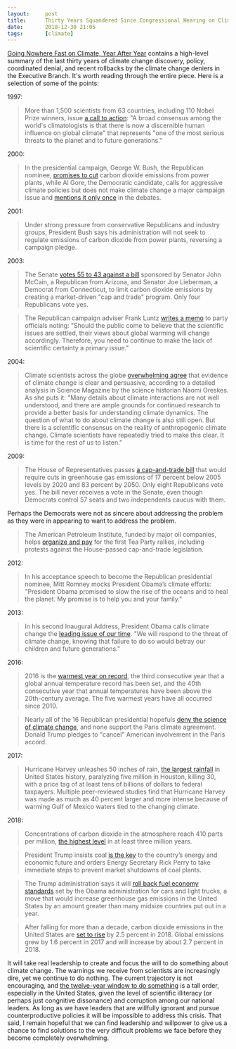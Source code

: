 ```yaml
---
layout:     post
title:      Thirty Years Squandered Since Congressional Hearing on Climate Change
date:       2018-12-30 21:05
tags:       [climate]
---
```


[Going Nowhere Fast on Climate, Year After
Year](https://www.nytimes.com/2018/12/29/opinion/climate-change-global-warming-history.html)
contains a high-level summary of the last thirty years of climate
change discovery, policy, coordinated denial, and recent rollbacks by
the climate change deniers in the Executive Branch. It's worth reading
through the entire piece. Here is a selection of some of the points:

1997:
> More than 1,500 scientists from 63 countries, including 110 Nobel
  Prize winners, issue [a call to
  action](https://www.ucsusa.org/global-warming/solutions/reduce-emissions/world-scientists-call-for.html#.W89l6mJKi3I):
  "A broad consensus among the world's climatologists is that there is
  now a discernible human influence on global climate" that represents
  "one of the most serious threats to the planet and to future
  generations."

2000:
> In the presidential campaign, George W. Bush, the Republican
  nominee, [promises to
  cut](https://www.nytimes.com/2000/11/13/world/2-weeks-starting-today-argue-fine-crucial-details-cutting-greenhouse-gas.html)
  carbon dioxide emissions from power plants, while Al Gore, the
  Democratic candidate, calls for aggressive climate policies but does
  not make climate change a major campaign issue and [mentions it only
  once](http://www.debates.org/?page=october-11-2000-debate-transcript)
  in the debates.

2001:
> Under strong pressure from conservative Republicans and industry
  groups, President Bush says his administration will not seek to
  regulate emissions of carbon dioxide from power plants, reversing a
  campaign pledge.

2003:
> The Senate [votes 55 to 43 against a
  bill](https://www.nytimes.com/2003/10/31/us/senate-defeats-climate-bill-but-proponents-see-silver-lining.html)
  sponsored by Senator John McCain, a Republican from Arizona, and
  Senator Joe Lieberman, a Democrat from Connecticut, to limit carbon
  dioxide emissions by creating a market-driven "cap and trade"
  program. Only four Republicans vote yes.

> The Republican campaign adviser Frank Luntz [writes a
  memo](https://www.nytimes.com/2003/03/02/us/a-call-for-softer-greener-language.html)
  to party officials noting: "Should the public come to believe that
  the scientific issues are settled, their views about global warming
  will change accordingly. Therefore, you need to continue to make the
  lack of scientific certainty a primary issue."

2004:
> Climate scientists across the globe [overwhelming
  agree](http://science.sciencemag.org/content/306/5702/1686) that
  evidence of climate change is clear and persuasive, according to a
  detailed analysis in Science Magazine by the science historian Naomi
  Oreskes. As she puts it: "Many details about climate interactions
  are not well understood, and there are ample grounds for continued
  research to provide a better basis for understanding climate
  dynamics. The question of what to do about climate change is also
  still open. But there is a scientific consensus on the reality of
  anthropogenic climate change. Climate scientists have repeatedly
  tried to make this clear. It is time for the rest of us to listen."

2009:
> The House of Representatives passes [a cap-and-trade
  bill](https://www.nytimes.com/2009/06/27/us/politics/27climate.html)
  that would require cuts in greenhouse gas emissions of 17 percent
  below 2005 levels by 2020 and 83 percent by 2050. Only eight
  Republicans vote yes. The bill never receives a vote in the Senate,
  even though Democrats control 57 seats and two independents caucus
  with them.

Perhaps the Democrats were not as sincere about addressing the problem
as they were in appearing to want to address the problem.

> The American Petroleum Institute, funded by major oil companies,
  helps [organize and
  pay](https://www.newsweek.com/how-grassroots-organizing-has-been-co-opted-78589)
  for the first Tea Party rallies, including protests against the
  House-passed cap-and-trade legislation.

2012:
> In his acceptance speech to become the Republican presidential
  nominee, Mitt Romney mocks President Obama’s climate efforts:
  "President Obama promised to slow the rise of the oceans and to heal
  the planet. My promise is to help you and your family."

2013:
> In his second Inaugural Address, President Obama calls climate
  change the [leading issue of our
  time](https://www.nytimes.com/2013/01/22/us/politics/climate-change-prominent-in-obamas-inaugural-address.html?module=inline). "We
  will respond to the threat of climate change, knowing that failure
  to do so would betray our children and future generations."

2016:
> 2016 is the [warmest year on
  record](https://www.ncdc.noaa.gov/sotc/global/201613), the third
  consecutive year that a global annual temperature record has been
  set, and the 40th consecutive year that annual temperatures have
  been above the 20th-century average. The five warmest years have all
  occurred since 2010.

> Nearly all of the 16 Republican presidential hopefuls [deny the
  science of climate
  change](https://newrepublic.com/article/124381/2016-presidential-candidates-view-climate-change),
  and none support the Paris climate agreement. Donald Trump pledges
  to "cancel" American involvement in the Paris accord.

2017:
> Hurricane Harvey unleashes 50 inches of rain, [the largest
  rainfall](https://www.nytimes.com/2017/08/29/us/hurricane-harvey-storm-flooding.html)
  in United States history, paralyzing five million in Houston,
  killing 30, with a price tag of at least tens of billions of dollars
  to federal taxpayers. Multiple peer-reviewed studies find that
  Hurricane Harvey was made as much as 40 percent larger and more
  intense because of warming Gulf of Mexico waters tied to the
  changing climate.

2018:
> Concentrations of carbon dioxide in the atmosphere reach 410 parts
  per million, [the highest
  level](https://www.scientificamerican.com/article/we-just-breached-the-410-ppm-threshold-for-co2/)
  in at least three million years.

> President Trump insists coal [is the
  key](https://thehill.com/policy/energy-environment/390270-trump-orders-perry-to-take-immediate-steps-to-stop-coal-plant)
  to the country’s energy and economic future and orders Energy
  Secretary Rick Perry to take immediate steps to prevent market
  shutdowns of coal plants.

> The Trump administration says it will [roll back fuel economy
  standards](https://www.nytimes.com/2018/08/03/climate/trump-climate-emissions-rollback.html)
  set by the Obama administration for cars and light trucks, a move
  that would increase greenhouse gas emissions in the United States by
  an amount greater than many midsize countries put out in a year.

> After falling for more than a decade, carbon dioxide emissions in
  the United States are [set to
  rise](https://www.washingtonpost.com/energy-environment/2018/12/05/we-are-trouble-global-carbon-emissions-reached-new-record-high/)
  by 2.5 percent in 2018. Global emissions grew by 1.6 percent in 2017
  and will increase by about 2.7 percent in 2018.

It will take real leadership to create and focus the will to do
something about climate change. The warnings we receive from
scientists are increasingly dire, yet we continue to do nothing. The
current trajectory is not encouraging, and [the twelve-year window to
do
something](https://www.smithsonianmag.com/smart-news/world-was-just-issued-12-year-ultimatum-climate-change-180970489/)
is a tall order, especially in the United States, given the level of
scientific illiteracy (or perhaps just congnitive dissonance) and
corruption among our national leaders. As long as we have leaders that
are willfully ignorant and pursue counterproductive policies it will
be impossible to address this crisis. That said, I remain hopeful that
we can find leadership and willpower to give us a chance to find
solutions to the very difficult problems we face before they become
completely overwhelming.
